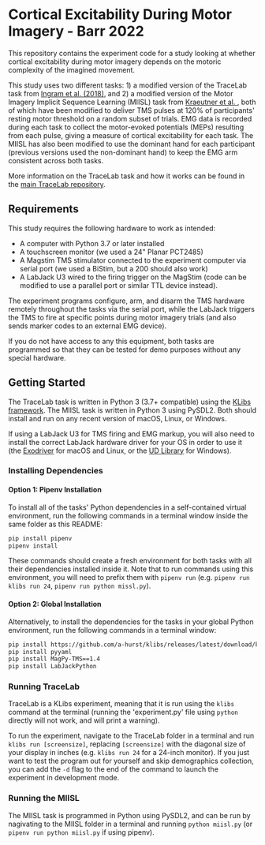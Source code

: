 # Cortical Excitability During Motor Imagery - Barr 2022

This repository contains the experiment code for a study looking at whether cortical excitability during motor imagery depends on the motoric complexity of the imagined movement.

This study uses two different tasks: 1) a modified version of the TraceLab task from [Ingram et al. (2018)](https://doi.org/10.1016/j.bbr.2018.10.030), and 2) a modified version of the Motor Imagery Implicit Sequence Learning (MIISL) task from [Kraeutner et al. ](https://dx.doi.org/10.1037/xhp0000148), both of which have been modified to deliver TMS pulses at 120% of participants' resting motor threshold on a random subset of trials. EMG data is recorded during each task to collect the motor-evoked potentials (MEPs) resulting from each pulse, giving a measure of cortical excitability for each task. The MIISL has also been modified to use the dominant hand for each participant (previous versions used the non-dominant hand) to keep the EMG arm consistent across both tasks.

More information on the TraceLab task and how it works can be found in the [main TraceLab repository](https://github.com/LBRF/TraceLab).


## Requirements

This study requires the following hardware to work as intended:

* A computer with Python 3.7 or later installed
* A touchscreen monitor (we used a 24" Planar PCT2485)
* A Magstim TMS stimulator connected to the experiment computer via serial port (we used a BiStim, but a 200 should also work)
* A LabJack U3 wired to the firing trigger on the MagStim (code can be modified to use a parallel port or similar TTL device instead).

The experiment programs configure, arm, and disarm the TMS hardware remotely throughout the tasks via the serial port, while the LabJack triggers the TMS to fire at specific points during motor imagery trials (and also sends marker codes to an external EMG device).

If you do not have access to any this equipment, both tasks are programmed so that they can be tested for demo purposes without any special hardware.


## Getting Started

The TraceLab task is written in Python 3 (3.7+ compatible) using the [KLibs framework](https://github.com/a-hurst/klibs). The MIISL task is written in Python 3 using PySDL2. Both should install and run on any recent version of macOS, Linux, or Windows.

If using a LabJack U3 for TMS firing and EMG markup, you will also need to install the correct LabJack hardware driver for your OS in order to use it (the [Exodriver](https://labjack.com/pages/support?doc=/software-driver/installer-downloads/exodriver/) for macOS and Linux, or the [UD Library](https://labjack.com/pages/support?doc=/software-driver/ud-library/) for Windows).


### Installing Dependencies

#### Option 1: Pipenv Installation

To install all of the tasks' Python dependencies in a self-contained virtual environment, run the following commands in a terminal window inside the same folder as this README:

```bash
pip install pipenv
pipenv install
```
These commands should create a fresh environment for both tasks with all their dependencies installed inside it. Note that to run commands using this environment, you will need to prefix them with `pipenv run` (e.g. `pipenv run klibs run 24`, `pipenv run python missl.py`).

#### Option 2: Global Installation

Alternatively, to install the dependencies for the tasks in your global Python environment, run the following commands in a terminal window:

```bash
pip install https://github.com/a-hurst/klibs/releases/latest/download/klibs.tar.gz
pip install pyyaml
pip install MagPy-TMS==1.4
pip install LabJackPython
```

### Running TraceLab

TraceLab is a KLibs experiment, meaning that it is run using the `klibs` command at the terminal (running the 'experiment.py' file using `python` directly will not work, and will print a warning).

To run the experiment, navigate to the TraceLab folder in a terminal and run `klibs run [screensize]`,
replacing `[screensize]` with the diagonal size of your display in inches (e.g. `klibs run 24` for a 24-inch monitor). If you just want to test the program out for yourself and skip demographics collection, you can add the `-d` flag to the end of the command to launch the experiment in development mode.


### Running the MIISL

The MIISL task is programmed in Python using PySDL2, and can be run by nagivating to the MIISL folder in a terminal and running `python miisl.py` (or `pipenv run python miisl.py` if using pipenv).
